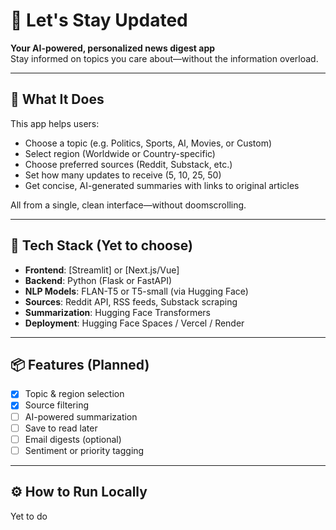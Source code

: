 # 📰 Let's Stay Updated

**Your AI-powered, personalized news digest app**  
Stay informed on topics you care about—without the information overload.

---

## 🚀 What It Does

This app helps users:
- Choose a topic (e.g. Politics, Sports, AI, Movies, or Custom)
- Select region (Worldwide or Country-specific)
- Choose preferred sources (Reddit, Substack, etc.)
- Set how many updates to receive (5, 10, 25, 50)
- Get concise, AI-generated summaries with links to original articles

All from a single, clean interface—without doomscrolling.

---

## 🔧 Tech Stack (Yet to choose)

- **Frontend**: [Streamlit] or [Next.js/Vue] 
- **Backend**: Python (Flask or FastAPI)
- **NLP Models**: FLAN-T5 or T5-small (via Hugging Face)
- **Sources**: Reddit API, RSS feeds, Substack scraping
- **Summarization**: Hugging Face Transformers
- **Deployment**: Hugging Face Spaces / Vercel / Render

---

## 📦 Features (Planned)

- [x] Topic & region selection
- [x] Source filtering
- [ ] AI-powered summarization
- [ ] Save to read later
- [ ] Email digests (optional)
- [ ] Sentiment or priority tagging

---

## ⚙️ How to Run Locally 

Yet to do
